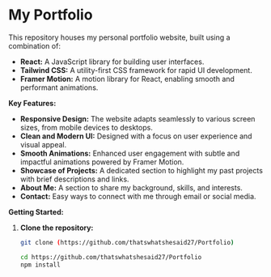 # My Portfolio

This repository houses my personal portfolio website, built using a combination of:

* **React:** A JavaScript library for building user interfaces.
* **Tailwind CSS:** A utility-first CSS framework for rapid UI development.
* **Framer Motion:** A motion library for React, enabling smooth and performant animations.

**Key Features:**

* **Responsive Design:** The website adapts seamlessly to various screen sizes, from mobile devices to desktops.
* **Clean and Modern UI:** Designed with a focus on user experience and visual appeal.
* **Smooth Animations:** Enhanced user engagement with subtle and impactful animations powered by Framer Motion.
* **Showcase of Projects:** A dedicated section to highlight my past projects with brief descriptions and links.
* **About Me:** A section to share my background, skills, and interests.
* **Contact:** Easy ways to connect with me through email or social media.

**Getting Started:**

1. **Clone the repository:**

   ```bash
   git clone (https://github.com/thatswhatshesaid27/Portfolio)

   cd https://github.com/thatswhatshesaid27/Portfolio
   npm install
